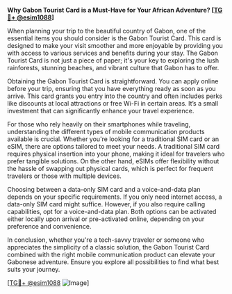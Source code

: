 **Why Gabon Tourist Card is a Must-Have for Your African Adventure? [[TG💪+ @esim1088](https://t.me/s/esim1088)]**

When planning your trip to the beautiful country of Gabon, one of the essential items you should consider is the Gabon Tourist Card. This card is designed to make your visit smoother and more enjoyable by providing you with access to various services and benefits during your stay. The Gabon Tourist Card is not just a piece of paper; it's your key to exploring the lush rainforests, stunning beaches, and vibrant culture that Gabon has to offer.

Obtaining the Gabon Tourist Card is straightforward. You can apply online before your trip, ensuring that you have everything ready as soon as you arrive. This card grants you entry into the country and often includes perks like discounts at local attractions or free Wi-Fi in certain areas. It’s a small investment that can significantly enhance your travel experience.

For those who rely heavily on their smartphones while traveling, understanding the different types of mobile communication products available is crucial. Whether you're looking for a traditional SIM card or an eSIM, there are options tailored to meet your needs. A traditional SIM card requires physical insertion into your phone, making it ideal for travelers who prefer tangible solutions. On the other hand, eSIMs offer flexibility without the hassle of swapping out physical cards, which is perfect for frequent travelers or those with multiple devices.

Choosing between a data-only SIM card and a voice-and-data plan depends on your specific requirements. If you only need internet access, a data-only SIM card might suffice. However, if you also require calling capabilities, opt for a voice-and-data plan. Both options can be activated either locally upon arrival or pre-activated online, depending on your preference and convenience.

In conclusion, whether you're a tech-savvy traveler or someone who appreciates the simplicity of a classic solution, the Gabon Tourist Card combined with the right mobile communication product can elevate your Gabonese adventure. Ensure you explore all possibilities to find what best suits your journey. 

[[TG💪+ @esim1088](https://t.me/s/esim1088) ![Image](https://i.postimg.cc/Y0z9fWf4/image.png)]